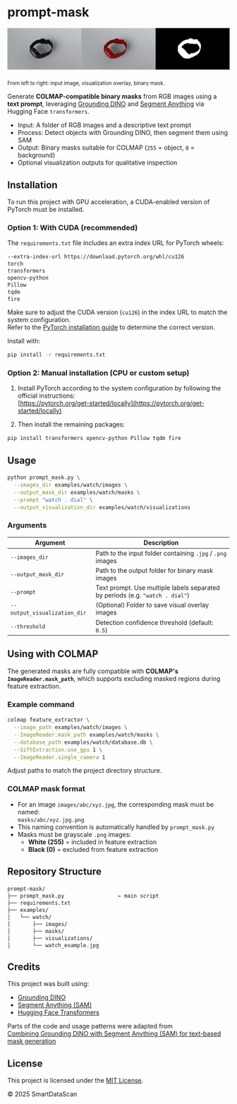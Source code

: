 # prompt-mask 

![watch](examples/watch/watch_example.jpg)

<sub>From left to right: input image, visualization overlay, binary mask.</sub>

Generate **COLMAP-compatible binary masks** from RGB images using a **text prompt**, leveraging [Grounding DINO](https://github.com/IDEA-Research/GroundingDINO) and [Segment Anything](https://github.com/facebookresearch/segment-anything) via Hugging Face `transformers`.

- Input: A folder of RGB images and a descriptive text prompt  
- Process: Detect objects with Grounding DINO, then segment them using SAM  
- Output: Binary masks suitable for COLMAP (`255` = object, `0` = background)  
- Optional visualization outputs for qualitative inspection

## Installation

To run this project with GPU acceleration, a CUDA-enabled version of PyTorch must be installed.

### Option 1: With CUDA (recommended)

The `requirements.txt` file includes an extra index URL for PyTorch wheels:

```
--extra-index-url https://download.pytorch.org/whl/cu126
torch
transformers
opencv-python
Pillow
tqdm
fire
```

Make sure to adjust the CUDA version (`cu126`) in the index URL to match the system configuration.  
Refer to the [PyTorch installation guide](https://pytorch.org/get-started/locally/) to determine the correct version.

Install with:

```bash
pip install -r requirements.txt
```

### Option 2: Manual installation (CPU or custom setup)

1. Install PyTorch according to the system configuration by following the official instructions:  
   [https://pytorch.org/get-started/locally](https://pytorch.org/get-started/locally)

2. Then install the remaining packages:

```bash
pip install transformers opencv-python Pillow tqdm fire
```

## Usage

```bash
python prompt_mask.py \
  --images_dir examples/watch/images \
  --output_mask_dir examples/watch/masks \
  --prompt "watch . dial" \
  --output_visualization_dir examples/watch/visualizations
```

### Arguments

| Argument                      | Description                                                                 |
|-------------------------------|-----------------------------------------------------------------------------|
| `--images_dir`                | Path to the input folder containing `.jpg` / `.png` images                  |
| `--output_mask_dir`           | Path to the output folder for binary mask images                           |
| `--prompt`                    | Text prompt. Use multiple labels separated by periods (e.g. `"watch . dial"`) |
| `--output_visualization_dir` | (Optional) Folder to save visual overlay images                            |
| `--threshold`                 | Detection confidence threshold (default: `0.5`)                            |

## Using with COLMAP

The generated masks are fully compatible with **COLMAP's `ImageReader.mask_path`**, which supports excluding masked regions during feature extraction.

### Example command

```bash
colmap feature_extractor \
  --image_path examples/watch/images \
  --ImageReader.mask_path examples/watch/masks \
  --database_path examples/watch/database.db \
  --SiftExtraction.use_gpu 1 \
  --ImageReader.single_camera 1
```

Adjust paths to match the project directory structure.

### COLMAP mask format

- For an image `images/abc/xyz.jpg`, the corresponding mask must be named:  
  `masks/abc/xyz.jpg.png`
- This naming convention is automatically handled by `prompt_mask.py`
- Masks must be grayscale `.png` images:
  - **White (255)** = included in feature extraction  
  - **Black (0)** = excluded from feature extraction

## Repository Structure

```
prompt-mask/
├── prompt_mask.py                 ← main script
├── requirements.txt
├── examples/
│   └── watch/
│       ├── images/
│       ├── masks/
│       ├── visualizations/
│       └── watch_example.jpg
```

## Credits

This project was built using:

- [Grounding DINO](https://github.com/IDEA-Research/GroundingDINO)
- [Segment Anything (SAM)](https://github.com/facebookresearch/segment-anything)
- [Hugging Face Transformers](https://huggingface.co/docs/transformers)

Parts of the code and usage patterns were adapted from  
[Combining Grounding DINO with Segment Anything (SAM) for text-based mask generation](https://github.com/NielsRogge/Transformers-Tutorials/blob/master/Grounding%20DINO/GroundingDINO_with_Segment_Anything.ipynb)

## License

This project is licensed under the [MIT License](https://opensource.org/licenses/MIT).

© 2025 SmartDataScan